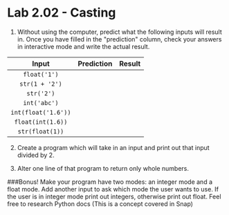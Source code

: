 # Lab 2.02 - Casting

1) Without using the computer, predict what the following inputs will result in. Once you have filled in the "prediction" column, check your answers in interactive mode and write the actual result. 

| **Input** | **Prediction** | **Result** |
|:--:|:--:|:--:| 
| `float('1')`| | | 
| `str(1 + '2')`| | |
| `str('2')`| | |
|`int('abc')`| | |
| `int(float('1.6'))`| | |
| `float(int(1.6))`| | |
| `str(float(1))`| | | |

2) Create a program which will take in an input and print out that input divided by 2. 

3) Alter one line of that program to return only whole numbers. 

###Bonus!
Make your program have two modes: an integer mode and a float mode. Add another input to ask which mode the user wants to use. If the user is in integer mode print out integers, otherwise print out float. Feel free to research Python docs (This is a concept covered in Snap) 
